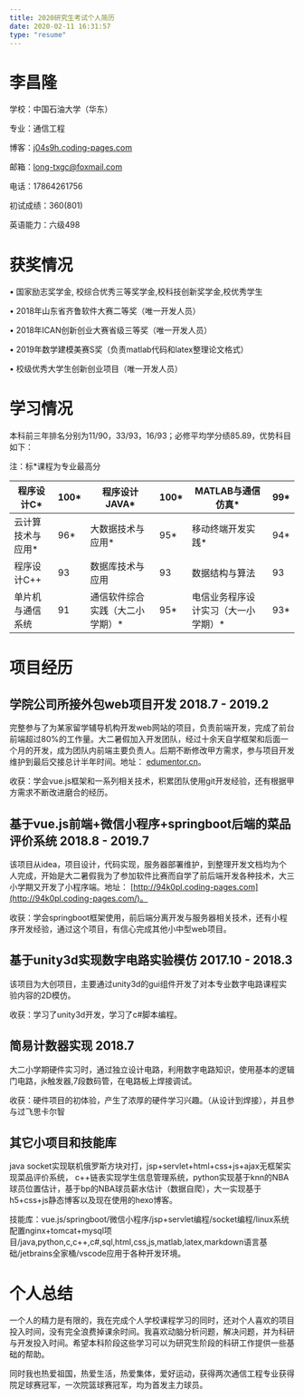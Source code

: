 ```yaml
---
title: 2020研究生考试个人简历
date: 2020-02-11 16:31:57
type: "resume"
---
```

# 李昌隆

学校：中国石油大学（华东）

专业：通信工程                                     

博客：[j04s9h.coding-pages.com](https://j04s9h.coding-pages.com/)         

邮箱：[long-txgc@foxmail.com](mailto:long-txgc@foxmail.com)  

电话：17864261756

 初试成绩：360(801)

英语能力：六级498

# 获奖情况

•          国家励志奖学金, 校综合优秀三等奖学金,校科技创新奖学金,校优秀学生

•          2018年山东省齐鲁软件大赛二等奖（唯一开发人员）

•          2018年ICAN创新创业大赛省级三等奖（唯一开发人员）

•          2019年数学建模美赛S奖（负责matlab代码和latex整理论文格式）

•          校级优秀大学生创新创业项目（唯一开发人员）

# 学习情况

本科前三年排名分别为11/90，33/93，16/93；必修平均学分绩85.89，优势科目如下：

注：标*课程为专业最高分

| 程序设计C*        | 100* | 程序设计JAVA*                   | 100* | MATLAB与通信仿真*                   | 99*  |
| ----------------- | ---- | ------------------------------- | ---- | ----------------------------------- | ---- |
| 云计算技术与应用* | 96*  | 大数据技术与应用*               | 95*  | 移动终端开发实践*                   | 94*  |
| 程序设计C++       | 93   | 数据库技术与应用                | 93   | 数据结构与算法                      | 93   |
| 单片机与通信系统  | 91   | 通信软件综合实践（大二小学期）* | 95*  | 电信业务程序设计实习（大一小学期）* | 93*  |

# 项目经历

## **学院公司所接外包web项目开发**                                      **2018.7 - 2019.2**

完整参与了为某家留学辅导机构开发web网站的项目，负责前端开发，完成了前台前端超过80%的工作量。大二暑假加入开发团队，经过十余天自学框架和后面一个月的开发，成为团队内前端主要负责人。后期不断修改甲方需求，参与项目开发维护到最后交接总计半年时间。地址： [edumentor.cn](http://edumentor.cn/)。

收获：学会vue.js框架和一系列相关技术，积累团队使用git开发经验，还有根据甲方需求不断改进磨合的经历。

## **基于vue.js前端+微信小程序+springboot后端的菜品评价系统   2018.8 - 2019.7**

该项目从idea，项目设计，代码实现，服务器部署维护，到整理开发文档均为个人完成，开始是大二暑假我为了参加软件比赛而自学了前后端开发各种技术，大三小学期又开发了小程序端。地址： [http://94k0pl.coding-pages.com](http://94k0pl.coding-pages.com/)。

收获：学会springboot框架使用，前后端分离开发与服务器相关技术，还有小程序开发经验，通过这个项目，有信心完成其他小中型web项目。

## **基于unity3d实现数字电路实验模仿             2017.10 - 2018.3**

该项目为大创项目，主要通过unity3d的gui组件开发了对本专业数字电路课程实验内容的2D模仿。

收获：学习了unity3d开发，学习了c#脚本编程。

## **简易计数器实现                         2018.7**

大二小学期硬件实习时，通过独立设计电路，利用数字电路知识，使用基本的逻辑门电路，jk触发器,7段数码管，在电路板上焊接调试。

收获：硬件项目的初体验，产生了浓厚的硬件学习兴趣。（从设计到焊接），并且参与过飞思卡尔智

## **其它小项目和技能库**

java socket实现联机俄罗斯方块对打，jsp+servlet+html+css+js+ajax无框架实现菜品评价系统， c++链表实现学生信息管理系统，python实现基于knn的NBA球员位置估计，基于bp的NBA球员薪水估计（数据自爬），大一实现基于h5+css+js静态博客以及现在使用的hexo博客。

技能库：vue.js/springboot/微信小程序/jsp+servlet编程/socket编程/linux系统配置nginx+tomcat+mysql项目/java,python,c,c++,c#,sql,html,css,js,matlab,latex,markdown语言基础/jetbrains全家桶/vscode应用于各种开发环境。

# 个人总结

一个人的精力是有限的，我在完成个人学校课程学习的同时，还对个人喜欢的项目投入时间，没有完全浪费掉课余时间。我喜欢动脑分析问题，解决问题，并为科研与开发投入时间。希望本科阶段这些学习可以为研究生阶段的科研工作提供一些基础的帮助。

同时我也热爱祖国，热爱生活，热爱集体，爱好运动，获得两次通信工程专业获得院足球赛冠军，一次院篮球赛冠军，均为首发主力球员。